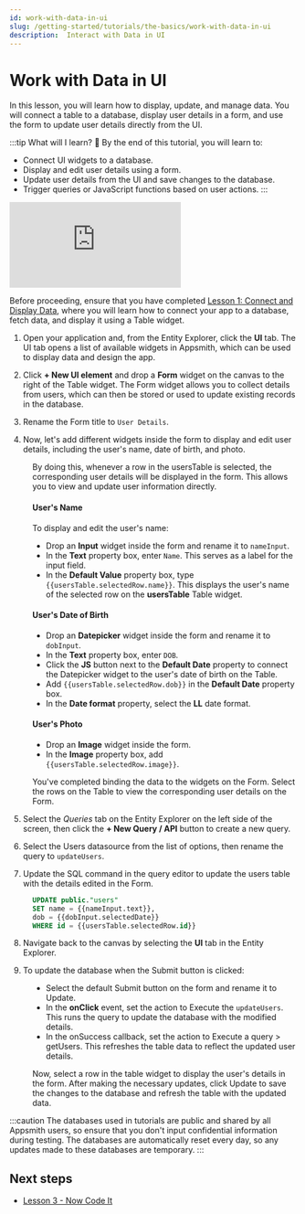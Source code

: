 ```yaml
---
id: work-with-data-in-ui
slug: /getting-started/tutorials/the-basics/work-with-data-in-ui
description:  Interact with Data in UI
---
```


# Work with Data in UI

In this lesson, you will learn how to display, update, and manage data. You will connect a table to a database, display user details in a form, and use the form to update user details directly from the UI.

:::tip What will I learn? 📝
By the end of this tutorial, you will learn to:

- Connect UI widgets to a database.
- Display and edit user details using a form.
- Update user details from the UI and save changes to the database.
- Trigger queries or JavaScript functions based on user actions.
:::


<div style={{ position: "relative", paddingBottom: "calc(50.520833333333336% + 41px)", height: "0", width: "100%" }}>
  <iframe src="https://demo.arcade.software/nM2iq5FvdGmm2OHagdbB?embed" frameborder="0" loading="lazy" webkitallowfullscreen mozallowfullscreen allowfullscreen style={{ position: "absolute", top: "0", left: "0", width: "100%", height: "100%", colorScheme: "light" }} title="Appsmith | Connect Data">
  </iframe>
</div>

Before proceeding, ensure that you have completed [Lesson 1: Connect and Display Data](/getting-started/tutorials/the-basics/connect-query-display-data), where you will learn how to connect your app to a database, fetch data, and display it using a Table widget.

1. Open your application and, from the Entity Explorer, click the **UI** tab. The UI tab opens a list of available widgets in Appsmith, which can be used to display data and design the app.

2. Click **+ New UI element** and drop a **Form** widget on the canvas to the right of the Table widget. The Form widget allows you to collect details from users, which can then be stored or used to update existing records in the database.

3. Rename the Form title to `User Details`. 

4. Now, let's add different widgets inside the form to display and edit user details, including the user's name, date of birth, and photo.

<dd>

By doing this, whenever a row in the usersTable is selected, the corresponding user details will be displayed in the form. This allows you to view and update user information directly.

#### User's Name

To display and edit the user's name:

* Drop an **Input** widget inside the form and rename it to `nameInput`.
* In the **Text** property box, enter `Name`. This serves as a label for the input field.
* In the **Default Value** property box, type `{{usersTable.selectedRow.name}}`. This displays the user's name of the selected row on the **usersTable** Table widget.

#### User's Date of Birth

* Drop an **Datepicker** widget inside the form and rename it to `dobInput`.
* In the **Text** property box, enter `DOB`.
* Click the **JS** button next to the **Default Date** property to connect the Datepicker widget to the user's date of birth on the Table. 
* Add `{{usersTable.selectedRow.dob}}` in the **Default Date** property box.
* In the **Date format** property, select the **LL** date format.

#### User's Photo

* Drop an **Image** widget inside the form.
* In the **Image** property box, add `{{usersTable.selectedRow.image}}`.

You've completed binding the data to the widgets on the Form. Select the rows on the Table to view the corresponding user details on the Form.

</dd>


5. Select the *Queries* tab on the Entity Explorer on the left side of the screen, then click the **+ New Query / API** button to create a new query.

6. Select the Users datasource from the list of options, then rename the query to `updateUsers`.

7. Update the SQL command in the query editor to update the users table with the details edited in the Form.

<dd>

```sql
UPDATE public."users" 
SET name = {{nameInput.text}},
dob = {{dobInput.selectedDate}}
WHERE id = {{usersTable.selectedRow.id}} 
```

</dd>

8. Navigate back to the canvas by selecting the **UI** tab in the Entity Explorer.


9. To update the database when the Submit button is clicked:

<dd>

- Select the default Submit button on the form and rename it to Update.
- In the **onClick** event, set the action to Execute the `updateUsers`. This runs the query to update the database with the modified details.
- In the onSuccess callback, set the action to Execute a query > getUsers. This refreshes the table data to reflect the updated user details.

Now, select a row in the table widget to display the user's details in the form. After making the necessary updates, click Update to save the changes to the database and refresh the table with the updated data.









</dd>






  :::caution
  The databases used in tutorials are public and shared by all Appsmith users, so ensure that you don't input confidential information during testing. The databases are automatically reset every day, so any updates made to these databases are temporary.
  :::

## Next steps
- [Lesson 3 - Now Code It](/getting-started/tutorials/the-basics/write-js-code)


